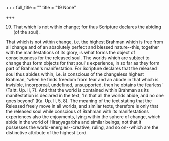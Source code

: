 +++
full_title = ""
title = "19 None"

+++


19. That which is not within change; for thus Scripture declares the abiding (of the soul).

That which is not within change, i.e. the highest Brahman which is free from all change and of an absolutely perfect and blessed nature--this, together with the manifestations of its glory, is what forms the object of consciousness for the released soul. The worlds which are subject to change thus form objects for that soul's experience, in so far as they form part of Brahman's manifestation. For Scripture declares that the released soul thus abides within, i.e. is conscious of the changeless highest Brahman, 'when he finds freedom from fear and an abode in that which is invisible, incorporeal, undefined, unsupported, then he obtains the fearless' (Taitt. Up. II, 7). And that the world is contained within Brahman as its manifestation is declared in the text, 'In that all the worlds abide, and no one goes beyond' (Ka. Up. II, 5, 8). The meaning of the text stating that the Released freely move in all worlds, and similar texts, therefore is only that the released soul while conscious of Brahman with its manifestations experiences also the enjoyments, lying within the sphere of change, which abide in the world of Hiraṇyagarbha and similar beings; not that it possesses the world-energies--creative, ruling, and so on--which are the distinctive attribute of the highest Lord.

